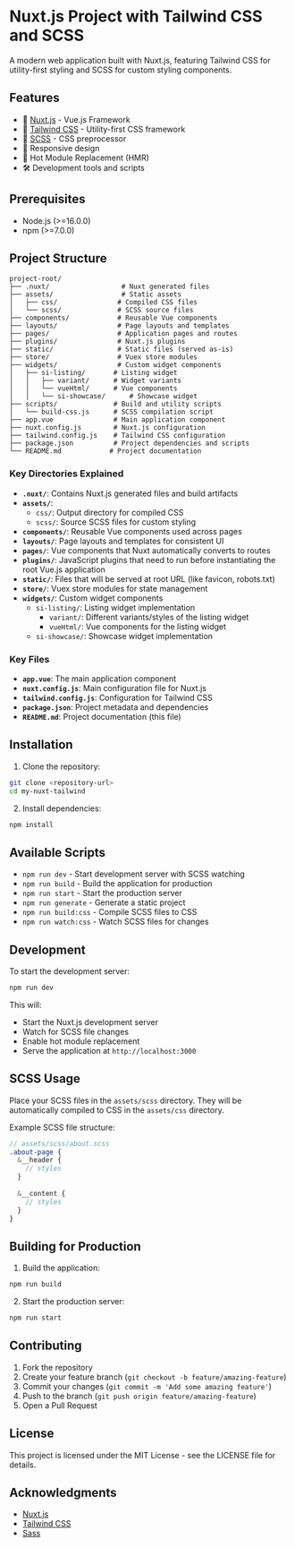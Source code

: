# Nuxt.js Project with Tailwind CSS and SCSS

A modern web application built with Nuxt.js, featuring Tailwind CSS for utility-first styling and SCSS for custom styling components.

## Features

- 🚀 [Nuxt.js](https://nuxtjs.org/) - Vue.js Framework
- 🎨 [Tailwind CSS](https://tailwindcss.com/) - Utility-first CSS framework
- 💅 [SCSS](https://sass-lang.com/) - CSS preprocessor
- 📱 Responsive design
- 🔄 Hot Module Replacement (HMR)
- 🛠️ Development tools and scripts

## Prerequisites

- Node.js (>=16.0.0)
- npm (>=7.0.0)

## Project Structure

```
project-root/
├── .nuxt/                  # Nuxt generated files
├── assets/                 # Static assets
│   ├── css/               # Compiled CSS files
│   └── scss/              # SCSS source files
├── components/            # Reusable Vue components
├── layouts/               # Page layouts and templates
├── pages/                 # Application pages and routes
├── plugins/               # Nuxt.js plugins
├── static/                # Static files (served as-is)
├── store/                 # Vuex store modules
├── widgets/               # Custom widget components
│   ├── si-listing/       # Listing widget
│   │   ├── variant/      # Widget variants
│   │   └── vueHtml/      # Vue components
│   │   └── si-showcase/      # Showcase widget
├── scripts/              # Build and utility scripts
│   └── build-css.js      # SCSS compilation script
├── app.vue               # Main application component
├── nuxt.config.js        # Nuxt.js configuration
├── tailwind.config.js    # Tailwind CSS configuration
├── package.json          # Project dependencies and scripts
└── README.md            # Project documentation
```

### Key Directories Explained

- **`.nuxt/`**: Contains Nuxt.js generated files and build artifacts
- **`assets/`**: 
  - `css/`: Output directory for compiled CSS
  - `scss/`: Source SCSS files for custom styling
- **`components/`**: Reusable Vue components used across pages
- **`layouts/`**: Page layouts and templates for consistent UI
- **`pages/`**: Vue components that Nuxt automatically converts to routes
- **`plugins/`**: JavaScript plugins that need to run before instantiating the root Vue.js application
- **`static/`**: Files that will be served at root URL (like favicon, robots.txt)
- **`store/`**: Vuex store modules for state management
- **`widgets/`**: Custom widget components
  - `si-listing/`: Listing widget implementation
    - `variant/`: Different variants/styles of the listing widget
    - `vueHtml/`: Vue components for the listing widget
  - `si-showcase/`: Showcase widget implementation

### Key Files

- **`app.vue`**: The main application component
- **`nuxt.config.js`**: Main configuration file for Nuxt.js
- **`tailwind.config.js`**: Configuration for Tailwind CSS
- **`package.json`**: Project metadata and dependencies
- **`README.md`**: Project documentation (this file)

## Installation

1. Clone the repository:
```bash
git clone <repository-url>
cd my-nuxt-tailwind
```

2. Install dependencies:
```bash
npm install
```

## Available Scripts

- `npm run dev` - Start development server with SCSS watching
- `npm run build` - Build the application for production
- `npm run start` - Start the production server
- `npm run generate` - Generate a static project
- `npm run build:css` - Compile SCSS files to CSS
- `npm run watch:css` - Watch SCSS files for changes

## Development

To start the development server:

```bash
npm run dev
```

This will:
- Start the Nuxt.js development server
- Watch for SCSS file changes
- Enable hot module replacement
- Serve the application at `http://localhost:3000`

## SCSS Usage

Place your SCSS files in the `assets/scss` directory. They will be automatically compiled to CSS in the `assets/css` directory.

Example SCSS file structure:
```scss
// assets/scss/about.scss
.about-page {
  &__header {
    // styles
  }
  
  &__content {
    // styles
  }
}
```

## Building for Production

1. Build the application:
```bash
npm run build
```

2. Start the production server:
```bash
npm run start
```

## Contributing

1. Fork the repository
2. Create your feature branch (`git checkout -b feature/amazing-feature`)
3. Commit your changes (`git commit -m 'Add some amazing feature'`)
4. Push to the branch (`git push origin feature/amazing-feature`)
5. Open a Pull Request

## License

This project is licensed under the MIT License - see the LICENSE file for details.

## Acknowledgments

- [Nuxt.js](https://nuxtjs.org/)
- [Tailwind CSS](https://tailwindcss.com/)
- [Sass](https://sass-lang.com/) 